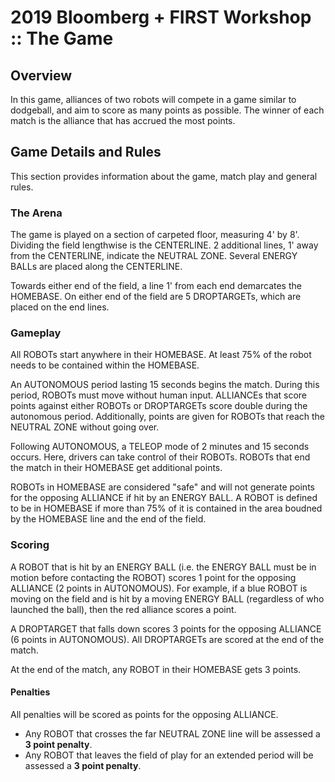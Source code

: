 # 2019 Bloomberg + FIRST Workshop :: The Game

## Overview
In this game, alliances of two robots will compete in a game similar to dodgeball, and aim to score as many points as possible. The winner of each match is the alliance that has accrued the most points.

## Game Details and Rules
This section provides information about the game, match play and general rules.

### The Arena
The game is played on a section of carpeted floor, measuring 4' by 8'. Dividing the field lengthwise is the CENTERLINE. 2 additional lines, 1' away from the CENTERLINE, indicate the NEUTRAL ZONE. Several ENERGY BALLs are placed along the CENTERLINE.

Towards either end of the field, a line 1' from each end demarcates the HOMEBASE. On either end of the field are 5 DROPTARGETs, which are placed on the end lines.

### Gameplay
All ROBOTs start anywhere in their HOMEBASE. At least 75% of the robot needs to be contained within the HOMEBASE.

An AUTONOMOUS period lasting 15 seconds begins the match. During this period, ROBOTs must move without human input. ALLIANCEs that score points against either ROBOTs or DROPTARGETs score double during the autonomous period. Additionally, points are given for ROBOTs that reach the NEUTRAL ZONE without going over.

Following AUTONOMOUS, a TELEOP mode of 2 minutes and 15 seconds occurs. Here, drivers can take control of their ROBOTs. ROBOTs that end the match in their HOMEBASE get additional points.

ROBOTs in HOMEBASE are considered "safe" and will not generate points for the opposing ALLIANCE if hit by an ENERGY BALL. A ROBOT is defined to be in HOMEBASE if more than 75% of it is contained in the area boudned by the HOMEBASE line and the end of the field.

### Scoring
A ROBOT that is hit by an ENERGY BALL (i.e. the ENERGY BALL must be in motion before contacting the ROBOT) scores 1 point for the opposing ALLIANCE (2 points in AUTONOMOUS). For example, if a blue ROBOT is moving on the field and is hit by a moving ENERGY BALL (regardless of who launched the ball), then the red alliance scores a point.

A DROPTARGET that falls down scores 3 points for the opposing ALLIANCE (6 points in AUTONOMOUS). All DROPTARGETs are scored at the end of the match.

At the end of the match, any ROBOT in their HOMEBASE gets 3 points.

#### Penalties
All penalties will be scored as points for the opposing ALLIANCE.

- Any ROBOT that crosses the far NEUTRAL ZONE line will be assessed a **3 point penalty**.
- Any ROBOT that leaves the field of play for an extended period will be assessed a **3 point penalty**.